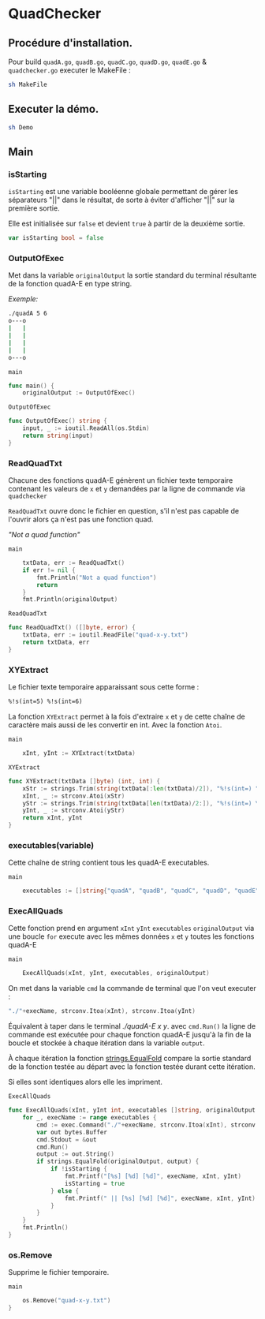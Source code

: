 # QuadChecker

## Procédure d'installation.
Pour build `quadA.go`, `quadB.go`, `quadC.go`, `quadD.go`, `quadE.go` & `quadchecker.go` executer le MakeFile :

```bash
sh MakeFile
```

## Executer la démo.

```bash
sh Demo
```

## Main

### isStarting

`isStarting` est une variable booléenne globale permettant de gérer les séparateurs "||" dans le résultat, de sorte à éviter d'afficher "||" sur la première sortie.

Elle est initialisée sur `false` et devient `true` à partir de la deuxième sortie.

```go
var isStarting bool = false
```
### OutputOfExec

Met dans la variable `originalOutput` la sortie standard du terminal résultante de la fonction quadA-E en type string.

*Exemple:*

```bash
./quadA 5 6
o---o
|   |
|   |
|   |
|   |
o---o
```
`main`
```go
func main() {
	originalOutput := OutputOfExec()
```
`OutputOfExec`
```go
func OutputOfExec() string {
	input, _ := ioutil.ReadAll(os.Stdin)
	return string(input)
}
```
### ReadQuadTxt

Chacune des fonctions quadA-E génèrent un fichier texte temporaire contenant les valeurs de `x` et `y` demandées par la ligne de commande via `quadchecker`

`ReadQuadTxt` ouvre donc le fichier en question, s'il n'est pas capable de l'ouvrir alors ça n'est pas une fonction quad.

*"Not a quad function"*

`main`
```go
	txtData, err := ReadQuadTxt()
	if err != nil {
		fmt.Println("Not a quad function")
		return
	}
	fmt.Println(originalOutput)
```
`ReadQuadTxt`
```go
func ReadQuadTxt() ([]byte, error) {
	txtData, err := ioutil.ReadFile("quad-x-y.txt")
	return txtData, err
}
```
### XYExtract

Le fichier texte temporaire apparaissant sous cette forme :

```txt
%!s(int=5) %!s(int=6)
```
La fonction `XYExtract` permet à la fois d'extraire `x` et `y` de cette chaîne de caractère mais aussi de les convertir en int. Avec la fonction `Atoi`.

`main`
```go
	xInt, yInt := XYExtract(txtData)
```
`XYExtract`
```go
func XYExtract(txtData []byte) (int, int) {
	xStr := strings.Trim(string(txtData[:len(txtData)/2]), "%!s(int=) ")
	xInt, _ := strconv.Atoi(xStr)
	yStr := strings.Trim(string(txtData[len(txtData)/2:]), "%!s(int=) \n")
	yInt, _ := strconv.Atoi(yStr)
	return xInt, yInt
}
```
### executables(variable)

Cette chaîne de string contient tous les quadA-E executables.

`main`
```go
	executables := []string{"quadA", "quadB", "quadC", "quadD", "quadE"}
```

### ExecAllQuads

Cette fonction prend en argument `xInt` `yInt` `executables` `originalOutput` via une boucle `for` execute avec les mêmes données `x` et `y` toutes les fonctions quadA-E

`main`
```go
	ExecAllQuads(xInt, yInt, executables, originalOutput)
```

On met dans la variable `cmd` la commande de terminal que l'on veut executer :
```go
"./"+execName, strconv.Itoa(xInt), strconv.Itoa(yInt)
```
Équivalent à taper dans le terminal *./quadA-E x y*.
avec `cmd.Run()` la ligne de commande est exécutée pour chaque fonction quadA-E jusqu'à la fin de la boucle et stockée à chaque itération dans la variable `output`.

À chaque itération la fonction [strings.EqualFold](https://pkg.go.dev/strings#EqualFold) compare la sortie standard de la fonction testée au départ avec la fonction testée durant cette itération.

Si elles sont identiques alors elle les impriment.

`ExecAllQuads`

```go
func ExecAllQuads(xInt, yInt int, executables []string, originalOutput string) {
	for _, execName := range executables {
		cmd := exec.Command("./"+execName, strconv.Itoa(xInt), strconv.Itoa(yInt))
		var out bytes.Buffer
		cmd.Stdout = &out
		cmd.Run()
		output := out.String()
		if strings.EqualFold(originalOutput, output) {
			if !isStarting {
				fmt.Printf("[%s] [%d] [%d]", execName, xInt, yInt)
				isStarting = true
			} else {
				fmt.Printf(" || [%s] [%d] [%d]", execName, xInt, yInt)
			}
		}
	}
	fmt.Println()
}
```
### os.Remove

Supprime le fichier temporaire.

`main`
```go
	os.Remove("quad-x-y.txt")                                            // Supprimer le fichier quad-x-y.txt
}
```